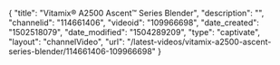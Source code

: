 {
    "title": "Vitamix&reg; A2500 Ascent&trade; Series Blender",
    "description": "",
    "channelid": "114661406",
    "videoid": "109966698",
    "date_created": "1502518079",
    "date_modified": "1504289209",
    "type": "captivate",
    "layout": "channelVideo",
    "url": "\/latest-videos\/vitamix-a2500-ascent-series-blender\/114661406-109966698"
}